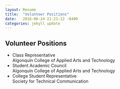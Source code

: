 ```yaml
---
layout: Resume
title:  "Volunteer Positions"
date:   2016-06-24 21:21:12 -0400
categories: jekyll update
---
```

## Volunteer Positions  

* Class Representative   
Algonquin College of Applied Arts and Technology    
* Student Academic Council  
Algonquin College of Applied Arts and Technology  
* College Student Representative  
Society for Technical Communication 

